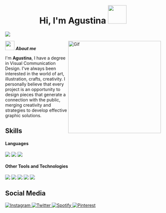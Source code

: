 <h1 align="center">Hi, I'm Agustina <img src="https://media.tenor.com/ftqs42Yna-oAAAAi/mochi-mochi-hello-white-mochi-mochi.gif" width="60px"/></h1>

![](https://komarev.com/ghpvc/?username=agusdelosantos0107&color=ff69b4&label=🍨_Nice_To_Meet_U!_You+are+my+visitor+No.)

<img align="right" width=300px alt="Gif" src="https://media.tenor.com/LLlWGmk7964AAAAM/anime-lofi.gif" />

<img src="https://media.giphy.com/media/ObNTw8Uzwy6KQ/giphy.gif" width="30px">&nbsp;***About me***

I'm <b>Agustina</b>, I have a degree in Visual Communication Design. I've always been interested in the world of art, illustration, crafts, creativity.
I personally believe that every project is an opportunity to design pieces that generate a connection with the public, merging creativity and strategies to develop effective graphic solutions.

## Skills

<h4> Languages </h4>
<span> 
  <img src="https://img.shields.io/badge/HTML5-E34F26?style=for-the-badge&logo=html5&logoColor=white">
  <img src="https://img.shields.io/badge/CSS3-1572B6?style=for-the-badge&logo=css3&logoColor=white">
  <img src="https://img.shields.io/badge/JavaScript-F7DF1E?style=for-the-badge&logo=javascript&logoColor=black">
 


</span>


<h4> Other Tools and Technologies </h4>
<span>
  <img src="https://img.shields.io/badge/Notion-%23000000.svg?style=for-the-badge&logo=notion&logoColor=white">
  <img src="https://img.shields.io/badge/adobe%20illustrator-%23FF9A00.svg?style=for-the-badge&logo=adobe%20illustrator&logoColor=white">
  <img src="https://img.shields.io/badge/Adobe%20InDesign-49021F?style=for-the-badge&logo=adobeindesign&logoColor=white">
  <img src="https://img.shields.io/badge/adobe%20photoshop-%2331A8FF.svg?style=for-the-badge&logo=adobe%20photoshop&logoColor=white">
  <img src="https://img.shields.io/badge/figma-%23F24E1E.svg?style=for-the-badge&logo=figma&logoColor=white">


  ## Social Media

  <a href= "https://www.instagram.com/xjane_doex/" target="_blank">
      <img src="https://img.shields.io/badge/Instagram-%23E4405F.svg?style=for-the-badge&logo=Instagram&logoColor=white" alt="Instagram">
  </a>
  <a href="https://x.com/ahriucrazyra" >
    <img src="https://img.shields.io/badge/X-%23000000.svg?style=for-the-badge&logo=X&logoColor=white" alt="Twitter">
  </a>
  <a href="https://open.spotify.com/user/12146083932?si=9e2c04a7442e4d5f" >
    <img src="https://img.shields.io/badge/Spotify-1ED760?style=for-the-badge&logo=spotify&logoColor=white" alt="Spotify">
  </a>
  <a href="https://cl.pinterest.com/janedoe2208/_profile/" >
    <img src="https://img.shields.io/badge/Pinterest-%23E60023.svg?style=for-the-badge&logo=Pinterest&logoColor=white" alt="Pinterest">
  </a>
